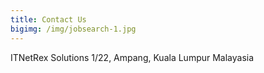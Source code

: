 ```yaml
---
title: Contact Us
bigimg: /img/jobsearch-1.jpg
---
```


ITNetRex Solutions
1/22, Ampang,
Kuala Lumpur
Malayasia


